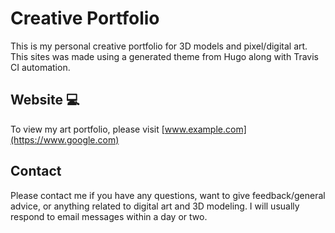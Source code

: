 # Creative Portfolio
This is my personal creative portfolio for 3D models and pixel/digital art.
This sites was made using a generated theme from Hugo along with Travis CI automation.

## Website 💻
To view my art portfolio, please visit [www.example.com](https://www.google.com)

## Contact 
Please contact me if you have any questions, want to give feedback/general advice, or anything related to digital art and 3D modeling. I will usually respond to email messages within a day or two.
